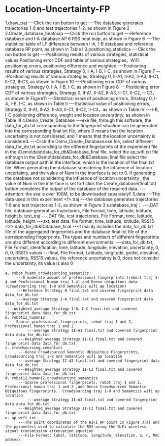 # Location-Uncertainty-FP
1.draw_traj
---Click the run button to get
	---The database generates trajectories 1-8 and test trajectories 1-2, as shown in Figure 3
2.Create_database_heatmap
---Click the run button to get
	---Reference database and I-A database AP 6 RSS heat map, as shown in Figure 6
	---The statistical table of LF difference between I-A, I-B database and reference database RP point, as shown in Table I
3.positioning_statistics
---Click the run button to get
	---Positioning results of various strategies, statistical values Positioning error CDF and table of various strategies，WiFi positioning errors, positioning difference and weighted
	---Positioning results of various strategies, Strategy 0, I-A, I-B, I-C, as shown in Figure 7
	---Positioning results of various strategies, Strategy 0, II-A1, II-A2, II-A3, II-C1, II-C2, II-C3, as shown in Figure 10
	---Positioning error CDF of various strategies, Strategy 0, I-A, I-B, I-C, as shown in Figure 8
                ---Positioning error CDF of various strategies, Strategy 0, II-A1, II-A2, II-A3, II-C1, II-C2, II-C3，as shown in Figure11
	---Statistical value of positioning errors, Strategy 0, I-A, I-B, I-C, as shown in Table II
                ---Statistical value of positioning errors, Strategy 0, II-A1, II-A2, II-A3, II-C1, II-C2, II-C3，as shown in Table IV
	---I-B, I-C positioning difference, weight and location unceratinty, as shown in Table III
4.Demo_Create_Database
---exe file, through this software, the data_for_db.txt corresponding to the fingerprint situation can be generated into the corresponding final.txt file, 
     where 0 means that the location uncertainty is not considered, and 1 means that the location uncertainty is considered.
---Click the Demo_Create_Database.exe file,
     select different data_for_db.txt according to the different fingerprints of the experiment file in the \Demo\data\data_for_db&Database_final file, 
     select the ap_wifi.txt file although in the \Demo\data\data_for_db&Database_final file
     select the database output path in the interface, which is the location of the final.txt file.
     When generating the database sonsidering the influence of location uncertainty, and the value of Num in the interface is set to 0. 
      If generating the database not sonsidering the influence of location uncertainty , the value of Num in the interface is set to 1
      click the Create_database(final.txt) button completes the output of the database of the required data.
---attention: the exe is over 100M, to be downloaded separately!!
5.data
---The data used in this experiment
	<1>.traj
	 ---the database generates trajectories 1-8 and test trajectories 1-2, as shown in Figure 3
	 a.database_traj：
        	 ---.DAT file, database generation trajectories, File Format, time, latitude, lotitude, height 
    	 b. test_traj
       	 ---.DAT file, test trajectories, File Format, time, latitude, lotitude, height 
                 ---.txt, test data. file format, time, latitude, lotitude, RSS15 
	<2>.data_for_db&Database_final
	 ---It mainly includes the data_for_db.txt file of the aggregated fingerprints and the database final.txt file of the corresponding fingerprints. 
	      The types and numbers of different fingerprints are also different according to different environments.
	 ---data_for_db.txt, File Format, identification, time, latitude, longitude, elevation, uncertainty, 0, 0, 0, RSS15 values
 	 ---final, File Format,  Latitude, longitude, gridid, elevation, uncertainty, RSS15 values, the reference uncertainty is 0, does not consider the uncertainty, its value is also 0

	a. robot_huamn_crowdsourcing_semantics：
       	 ---A moderate amount of professional fingerprints (robort traj 1-4 and Professional human traj 1-4) and Dense ubiquitous data (Crowdsourcing traj 1-8 and Semantics wifi ap location)
       	 ---Reference Strategy 0 final.txt and covered fingerprint data data_for_db.txt
     	 ---average Strategy I-A final.txt and covered fingerprint data data_for_db.txt
	 ---Weighted_average Strategy I-B，I-C final.txt and covered fingerprint data data_for_db.txt
	b. robot12_huamn12
	  ---Sparse professional fingerprints, robot traj 1 and 2, Professional human traj 1 and 2
        	  ---average Strategy II-A1 final.txt and covered fingerprint data data_for_db.txt
      	  ---Weighted_average Strategy II-C1 final.txt and covered fingerprint data data_for_db.txt
	c. crowdsourcing_semantics
       	  ---Dense Crowdsourced Semantic Ubiquitous Fingerprints,  Crowdsourcing traj 1-8 and Semantics wifi ap location
       	  ---average Strategy II-A2 final.txt and covered fingerprint data data_for_db.txt
       	  ---Weighted_average Strategy II-C2 final.txt and covered fingerprint data data_for_db.txt
	d. robot12_human12_crowdsourcing_semantics
       	  ---Sparse professional fingerprints, robot traj 1 and 2, Professional human traj 1 and 2 ,and Dense Crowdsourced Semantic Ubiquitous Fingerprints,  Crowdsourcing traj 1-8 and Semantics wifi ap location
        	  ---average Strategy II-A3 final.txt and covered fingerprint data data_for_db.txt
       	  ---Weighted_average Strategy II-C3 final.txt and covered fingerprint data data_for_db.txt
	e. ap_wifi.txt：
       	  ---The point coordinates of the WiFi AP point in Figure 3(a) and the parameters used to calculate the RSS using the WiFi wireless signal transmission attenuation equation
       	  ---File Format: label, latitude, longitude, elevation, b, n, MAC address





